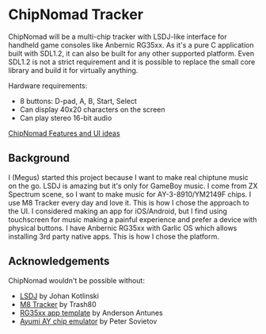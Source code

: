 # ChipNomad Tracker

ChipNomad will be a multi-chip tracker with LSDJ-like interface for handheld game consoles like Anbernic RG35xx.
As it's a pure C application built with SDL1.2, it can also be built for any other supported platform. Even SDL1.2
is not a strict requirement and it is possible to replace the small core library and build it for virtually anything.

Hardware requirements:

- 8 buttons: D-pad, A, B, Start, Select
- Can display 40x20 characters on the screen
- Can play stereo 16-bit audio

[ChipNomad Features and UI ideas](docs/ideas.md)

## Background

I (Megus) started this project because I want to make real chiptune music on the go. LSDJ is amazing but it's only
for GameBoy music. I come from ZX Spectrum scene, so I want to make music for AY-3-8910/YM2149F chips. I use M8 Tracker
every day and love it. This is how I chose the approach to the UI. I considered making an app for iOS/Android, but I find
using touchscreen for music making a painful experience and prefer a device with physical buttons.
I have Anbernic RG35xx with Garlic OS which allows installing 3rd party native apps. This is how I chose the platform.

## Acknowledgements

ChipNomad wouldn't be possible without:

- [LSDJ](https://www.littlesounddj.com/lsd/index.php) by Johan Kotlinski
- [M8 Tracker](https://dirtywave.com) by Trash80
- [RG35xx app template](https://github.com/anderson-/simplegfx) by Anderson Antunes
- [Ayumi AY chip emulator](https://github.com/true-grue/ayumi) by Peter Sovietov
